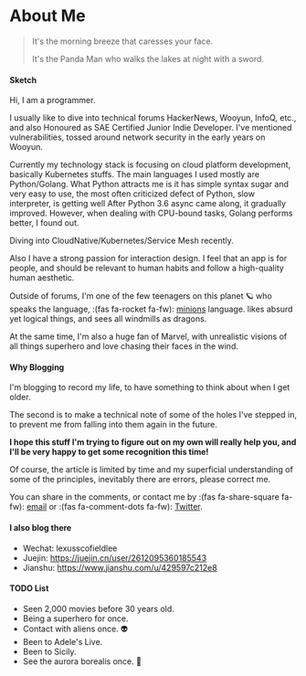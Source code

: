 # About Me


> It's the morning breeze that caresses your face.
>
> It's the Panda Man who walks the lakes at night with a sword.

#### Sketch

Hi, I am a programmer.

I usually like to dive into technical forums HackerNews, Wooyun, InfoQ, etc., and also Honoured as SAE Certified Junior Indie Developer. I've mentioned vulnerabilities, tossed around network security in the early years on Wooyun.

Currently my technology stack is focusing on cloud platform development, basically Kubernetes stuffs. The main languages I used mostly are Python/Golang. What Python attracts me is it has simple syntax sugar and very easy to use, the most often criticized defect of Python, slow interpreter, is getting well After Python 3.6 async came along, it gradually improved. However, when dealing with CPU-bound tasks, Golang performs better, I found out.

Diving into CloudNative/Kubernetes/Service Mesh recently.

Also I have a strong passion for interaction design. I feel that an app is for people, and should be relevant to human habits and follow a high-quality human aesthetic.

Outside of forums, I'm one of the few teenagers on this planet 🪐 who speaks the language, :(fas fa-rocket fa-fw): [minions](https://en.wikipedia.org/wiki/Minions_(film)) language. likes absurd yet logical things, and sees all windmills as dragons.

At the same time, I'm also a huge fan of Marvel, with unrealistic visions of all things superhero and love chasing their faces in the wind.

#### Why Blogging

I'm blogging to record my life, to have something to think about when I get older.

The second is to make a technical note of some of the holes I've stepped in, to prevent me from falling into them again in the future.

**I hope this stuff I'm trying to figure out on my own will really help you, and I'll be very happy to get some recognition this time!**

Of course, the article is limited by time and my superficial understanding of some of the principles, inevitably there are errors, please correct me.

You can share in the comments, or contact me by :(fas fa-share-square fa-fw): [email](mailto://lexuscyborg103@gmail.com) or :(fas fa-comment-dots fa-fw): [Twitter](https://twitter.com/lexuscyborg103).

#### I also blog there

* Wechat: lexusscofieldlee
* Juejin: https://juejin.cn/user/2612095360185543
* Jianshu: https://www.jianshu.com/u/429597c212e8

#### TODO List

* Seen 2,000 movies before 30 years old.
* Being a superhero for once.
* Contact with aliens once. 👽
* Been to Adele's Live.
* Been to Sicily.
* See the aurora borealis once. 🌟


